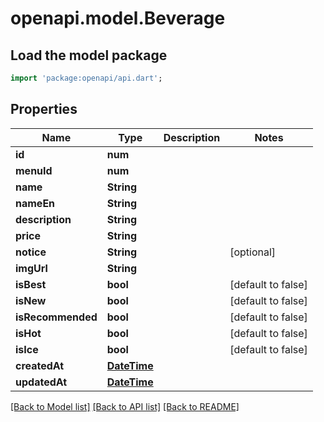 # openapi.model.Beverage

## Load the model package
```dart
import 'package:openapi/api.dart';
```

## Properties
Name | Type | Description | Notes
------------ | ------------- | ------------- | -------------
**id** | **num** |  | 
**menuId** | **num** |  | 
**name** | **String** |  | 
**nameEn** | **String** |  | 
**description** | **String** |  | 
**price** | **String** |  | 
**notice** | **String** |  | [optional] 
**imgUrl** | **String** |  | 
**isBest** | **bool** |  | [default to false]
**isNew** | **bool** |  | [default to false]
**isRecommended** | **bool** |  | [default to false]
**isHot** | **bool** |  | [default to false]
**isIce** | **bool** |  | [default to false]
**createdAt** | [**DateTime**](DateTime.md) |  | 
**updatedAt** | [**DateTime**](DateTime.md) |  | 

[[Back to Model list]](../README.md#documentation-for-models) [[Back to API list]](../README.md#documentation-for-api-endpoints) [[Back to README]](../README.md)


